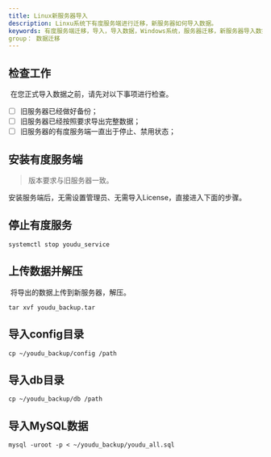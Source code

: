 ```yaml
---
title: Linux新服务器导入
description: Linxu系统下有度服务端进行迁移，新服务器如何导入数据。
keywords: 有度服务端迁移，导入，导入数据，Windows系统，服务器迁移，新服务器导入数据。
group： 数据迁移
---
```


## 检查工作

​		在您正式导入数据之前，请先对以下事项进行检查。

- [ ] 旧服务器已经做好备份；
- [ ] 旧服务器已经按照要求导出完整数据；
- [ ] 旧服务器的有度服务端一直出于停止、禁用状态；

## 安装有度服务端

> 版本要求与旧服务器一致。

​		安装服务端后，无需设置管理员、无需导入License，直接进入下面的步骤。

## 停止有度服务

```
systemctl stop youdu_service
```

## 上传数据并解压

​		将导出的数据上传到新服务器，解压。

```
tar xvf youdu_backup.tar
```

## 导入config目录

```
cp ~/youdu_backup/config /path
```

## 导入db目录

```
cp ~/youdu_backup/db /path
```

## 导入MySQL数据

```
mysql -uroot -p < ~/youdu_backup/youdu_all.sql
```

